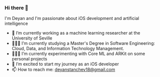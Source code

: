 ### Hi there 👋

I'm Deyan and I'm passionate about iOS development and artificial intelligence

- 🔭 I’m currently working as a machine learning researcher at the University of Seville
- 👨🏻‍🎓 I’m currently studying a Master's Degree in Software Engineering: Cloud, Data, and Information Technology Management.
- 👨🏻‍💻 I’m currently experimenting with Core ML and ARKit on some personal projects
- 📱 I’m excited to start my journey as an iOS developer
- 📫 How to reach me: deyanstanchev18@gmail.com

